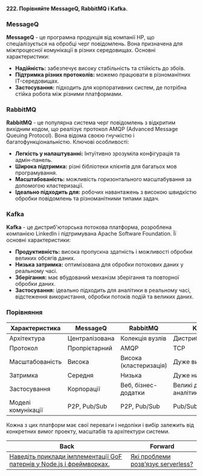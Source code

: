 #### 222. Порівняйте MessageQ, RabbitMQ і Kafka.

### MessageQ

**MessageQ** - це програмна продукція від компанії HP, що спеціалізується на обробці черг повідомлень. Вона призначена для міжпроцесної комунікації в різних середовищах. Основні характеристики:

- **Надійність:** забезпечує високу стабільність та стійкість до збоїв.
- **Підтримка різних протоколів:** можемо працювати в різноманітних IT-середовищах.
- **Застосування:** підходить для корпоративних систем, де потрібна стійка робота між різними платформами.

### RabbitMQ

**RabbitMQ** - це популярна система черг повідомлень з відкритим вихідним кодом, що реалізує протокол AMQP (Advanced Message Queuing Protocol). Вона відома своєю гнучкістю і багатофункціональністю. Ключові особливості:

- **Легкість у налаштуванні:** Інтуїтивно зрозуміла конфігурація та адмін-панель.
- **Широка підтримка:** різні бібліотеки клієнтів для багатьох мов програмування.
- **Масштабованість:** можливість горизонтального масштабування за допомогою кластеризації.
- **Ідеально підходить для:** робочих навантажень з високою швидкістю обробки повідомлень та різноманітними типами задач.

### Kafka

**Kafka** - це дистриб'юторська потокова платформа, розроблена компанією LinkedIn і підтримувана Apache Software Foundation. Її основні характеристики:

- **Продуктивність:** висока пропускна здатність і можливості обробки великих обсягів даних.
- **Низька затримка:** оптимізована для обробки потокових даних у реальному часі.
- **Зберігання:** має вбудований механізм зберігання та повторної обробки даних.
- **Застосування:** ідеально підходить для аналітики в реальному часі, відстеження використання, обробки потоків подій та великих даних.

### Порівняння

| Характеристика     | MessageQ      | RabbitMQ         | Kafka           |
|--------------------|---------------|------------------|-----------------|
| Архітектура        | Централізована| Колекція вузлів  | Дистриб'юторська|
| Протокол           | Пропрієтарний | AMQP             | TCP             |
| Масштабованість    | Висока        | Висока (кластеризація)| Дуже висока   |
| Затримка           | Середня       | Низька           | Дуже низька     |
| Застосування       | Корпорації    | Веб, бізнес-додатки| Великі дані, аналітика|
| Моделі комунікації | P2P, Pub/Sub  | P2P, Pub/Sub     | Pub/Sub         |

Кожна з цих платформ має свої переваги і недоліки і вибір залежить від конкретних вимог проекту, масштабів та архітектури системи.

| Back | Forward |
|---|---|
| [Наведіть приклади імплементації GoF патернів у Node.js і фреймворках.](/ua/senior/architecture/provide-examples-of-implementing-gof-patterns-in-nodejs-and-frameworks.md)  | [Які проблеми розв’язує serverless?](/ua/senior/architecture/what-problems-does-serverless-solve.md) |